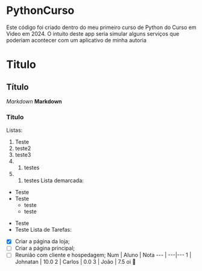 # PythonCurso
 Este código foi criado dentro do meu primeiro curso de Python do Curso em Video em 2024.
 O intuito deste app seria simular alguns serviços que poderiam acontecer com um aplicativo de minha autoria
# Titulo
## Título
_Markdown_
**Markdown**
### Titulo
Listas:
1. Teste
2. teste2
3. teste3
4.  1. testes
5.  1. testes
Lista demarcada:
* Teste
* Teste
   * teste
   * teste
 - Teste
 - Teste
Lista de Tarefas:
- [x] Criar a página da loja;
- [ ] Criar a página principal;
- [ ] Reunião com cliente e hospedagem;
Num | Aluno | Nota
--- | ---|---
1 | Johnatan | 10.0
2 | Carlos | 0.0
3 | João | 7.5
oi 🖖
